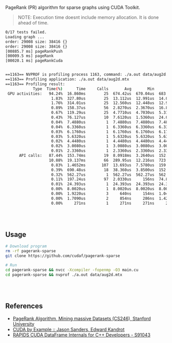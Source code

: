 PageRank (PR) algorithm for sparse graphs using CUDA Toolkit.

> NOTE: Execution time doesnt include memory allocation. It is done ahead of time.

```bash
0/17 tests failed.
Loading graph ...
order: 29008 size: 38416 {}
order: 29008 size: 38416 {}
[00885.7 ms] pageRankPush
[00009.5 ms] pageRank
[00020.1 ms] pageRankCuda


==1163== NVPROF is profiling process 1163, command: ./a.out data/aug2d.mtx
==1163== Profiling application: ./a.out data/aug2d.mtx
==1163== Profiling result:
            Type  Time(%)      Time     Calls       Avg       Min       Max  Name
 GPU activities:   94.24%  16.860ms        25  674.42us  670.04us  683.00us  void pageRankKernelStep<float>(float*, float*, int*, int*, float, int)
                    1.83%  327.80us        25  13.112us  12.991us  14.016us  void sumIfNotKernel<float, int>(float*, float*, int*, int)
                    1.76%  314.01us        25  12.560us  12.448us  12.960us  void errorAbsKernel<float>(float*, float*, float*, int)
                    0.89%  158.37us        56  2.8270us  2.3670us  16.896us  [CUDA memcpy DtoH]
                    0.67%  119.29us        25  4.7710us  4.7030us  5.3120us  void multiplyKernel<float>(float*, float*, float*, int)
                    0.43%  76.127us        10  7.6120us  1.5360us  24.096us  [CUDA memcpy HtoD]
                    0.04%  7.4880us         1  7.4880us  7.4880us  7.4880us  void pageRankFactorKernel<float, int>(float*, int*, float, int)
                    0.04%  6.3360us         1  6.3360us  6.3360us  6.3360us  void dotProductKernel<int>(int*, int*, int*, int)
                    0.03%  6.1760us         1  6.1760us  6.1760us  6.1760us  void errorAbsKernel<int>(int*, int*, int*, int)
                    0.03%  5.6320us         1  5.6320us  5.6320us  5.6320us  void sumKernel<int>(int*, int*, int)
                    0.02%  4.4480us         1  4.4480us  4.4480us  4.4480us  void fillKernel<float>(float*, int, float)
                    0.02%  3.0080us         1  3.0080us  3.0080us  3.0080us  void addKernel<int>(int*, int, int)
                    0.01%  2.3360us         1  2.3360us  2.3360us  2.3360us  void fillKernel<int>(int*, int, int)
      API calls:   87.44%  153.74ms        19  8.0918ms  3.2640us  152.75ms  cudaMalloc
                   10.88%  19.137ms        66  289.95us  12.216us  723.58us  cudaMemcpy
                    0.83%  1.4652ms       107  13.693us  7.5780us  159.44us  cudaLaunchKernel
                    0.39%  690.48us        18  38.360us  3.8500us  152.74us  cudaFree
                    0.32%  562.27us         1  562.27us  562.27us  562.27us  cuDeviceTotalMem
                    0.11%  197.24us        97  2.0330us     156ns  74.846us  cuDeviceGetAttribute
                    0.01%  24.393us         1  24.393us  24.393us  24.393us  cuDeviceGetName
                    0.00%  8.0020us         1  8.0020us  8.0020us  8.0020us  cuDeviceGetPCIBusId
                    0.00%  1.9220us         3     640ns     154ns  1.0450us  cuDeviceGetCount
                    0.00%  1.7090us         2     854ns     286ns  1.4230us  cuDeviceGet
                    0.00%     271ns         1     271ns     271ns     271ns  cuDeviceGetUuid
```

<br>
<br>


## Usage

```bash
# Download program
rm -rf pagerank-sparse
git clone https://github.com/cudaf/pagerank-sparse
```

```bash
# Run
cd pagerank-sparse && nvcc -Xcompiler -fopenmp -O3 main.cu
cd pagerank-sparse && nvprof ./a.out data/aug2d.mtx
```

<br>
<br>


## References

- [PageRank Algorithm, Mining massive Datasets (CS246), Stanford University](http://snap.stanford.edu/class/cs246-videos-2019/lec9_190205-cs246-720.mp4)
- [CUDA by Example :: Jason Sanders, Edward Kandrot](http://www.mat.unimi.it/users/sansotte/cuda/CUDA_by_Example.pdf)
- [RAPIDS CUDA DataFrame Internals for C++ Developers - S91043](https://developer.download.nvidia.com/video/gputechconf/gtc/2019/presentation/s91043-rapids-cuda-dataframe-internals-for-c++-developers.pdf)

